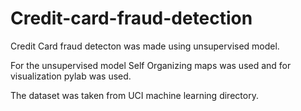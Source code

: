 # Credit-card-fraud-detection

Credit Card fraud detecton was made using unsupervised model.

For the unsupervised model Self Organizing maps was used and for visualization pylab was used.

The dataset was taken from UCI machine learning directory.
